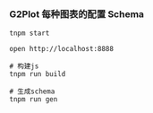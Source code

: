 ### G2Plot 每种图表的配置 Schema

```shell
tnpm start

open http://localhost:8888

```

```shell
# 构建js
tnpm run build

# 生成schema
tnpm run gen
```
